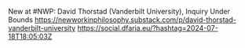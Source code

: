 New at #NWP: David Thorstad (Vanderbilt University), Inquiry Under Bounds https://newworkinphilosophy.substack.com/p/david-thorstad-vanderbilt-university https://social.dfaria.eu/?hashtag=2024-07-18T18:05:03Z